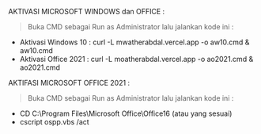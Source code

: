 AKTIVASI MICROSOFT WINDOWS dan OFFICE :
> Buka CMD sebagai Run as Administrator lalu jalankan kode ini :
- Aktivasi Windows 10  : curl -L mwatherabdal.vercel.app -o aw10.cmd & aw10.cmd
- Aktivasi Office 2021 : curl -L moatherabdal.vercel.app -o ao2021.cmd & ao2021.cmd

AKTIFASI MICROSOFT OFFICE 2021 :
> Buka CMD sebagai Run as Administrator lalu jalankan kode ini :
- CD C:\Program Files\Microsoft Office\Office16 (atau yang sesuai)
- cscript ospp.vbs /act
